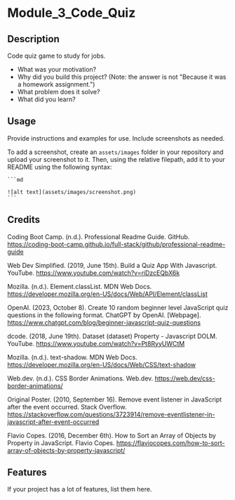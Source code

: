 # Module_3_Code_Quiz

## Description
Code quiz game to study for jobs. 

- What was your motivation?
- Why did you build this project? (Note: the answer is not "Because it was a homework assignment.")
- What problem does it solve?
- What did you learn?


## Usage

Provide instructions and examples for use. Include screenshots as needed.

To add a screenshot, create an `assets/images` folder in your repository and upload your screenshot to it. Then, using the relative filepath, add it to your README using the following syntax:

    ```md

    ![alt text](assets/images/screenshot.png)
    ```

## Credits

Coding Boot Camp. (n.d.). Professional Readme Guide. GitHub. https://coding-boot-camp.github.io/full-stack/github/professional-readme-guide

Web Dev Simplified. (2019, June 15th). Build a Quiz App With Javascript. YouTube. https://www.youtube.com/watch?v=riDzcEQbX6k 

Mozilla. (n.d.). Element.classList. MDN Web Docs. https://developer.mozilla.org/en-US/docs/Web/API/Element/classList

OpenAI. (2023, October 8). Create 10 random beginner level JavaScript quiz questions in the following format. ChatGPT by OpenAI. [Webpage]. https://www.chatgpt.com/blog/beginner-javascript-quiz-questions

dcode. (2018, June 19th). Dataset (dataset) Property - Javascript DOLM. YouTube. https://www.youtube.com/watch?v=Pt8RyyUWCtM

Mozilla. (n.d.). text-shadow. MDN Web Docs. https://developer.mozilla.org/en-US/docs/Web/CSS/text-shadow

Web.dev. (n.d.). CSS Border Animations. Web.dev. https://web.dev/css-border-animations/

Original Poster. (2010, September 16). Remove event listener in JavaScript after the event occurred. Stack Overflow. https://stackoverflow.com/questions/3723914/remove-eventlistener-in-javascript-after-event-occurred

Flavio Copes. (2016, December 6th). How to Sort an Array of Objects by Property in JavaScript. Flavio Copes. https://flaviocopes.com/how-to-sort-array-of-objects-by-property-javascript/

## Features

If your project has a lot of features, list them here.

